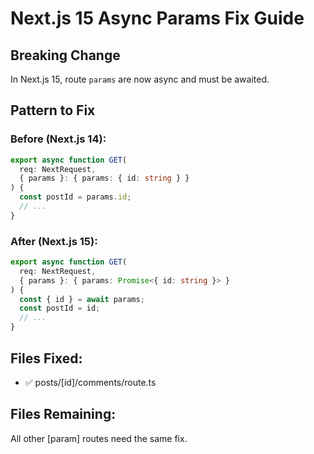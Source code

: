 # Next.js 15 Async Params Fix Guide

## Breaking Change
In Next.js 15, route `params` are now async and must be awaited.

## Pattern to Fix

### Before (Next.js 14):
```typescript
export async function GET(
  req: NextRequest,
  { params }: { params: { id: string } }
) {
  const postId = params.id;
  // ...
}
```

### After (Next.js 15):
```typescript
export async function GET(
  req: NextRequest,
  { params }: { params: Promise<{ id: string }> }
) {
  const { id } = await params;
  const postId = id;
  // ...
}
```

## Files Fixed:
- ✅ posts/[id]/comments/route.ts

## Files Remaining:
All other [param] routes need the same fix.
